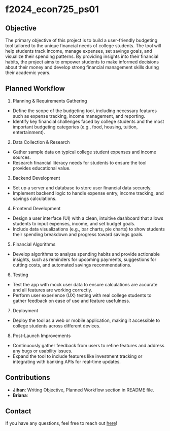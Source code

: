 # f2024_econ725_ps01





## Objective
The primary objective of this project is to build a user-friendly budgeting tool tailored to the unique financial needs of college students. The tool will help students track income, manage expenses, set savings goals, and visualize their spending patterns. By providing insights into their financial habits, the project aims to empower students to make informed decisions about their money and develop strong financial management skills during their academic years. 

## Planned Workflow
1. Planning & Requirements Gathering
* Define the scope of the budgeting tool, including necessary features such as expense tracking, income management, and reporting.
* Identify key financial challenges faced by college students and the most important budgeting categories (e.g., food, housing, tuition, entertainment).

2. Data Collection & Research
* Gather sample data on typical college student expenses and income sources.
* Research financial literacy needs for students to ensure the tool provides educational value.

3. Backend Development
* Set up a server and database to store user financial data securely.
* Implement backend logic to handle expense entry, income tracking, and savings calculations.

4. Frontend Development
* Design a user interface (UI) with a clean, intuitive dashboard that allows students to input expenses, income, and set budget goals.
* Include data visualizations (e.g., bar charts, pie charts) to show students their spending breakdown and progress toward savings goals.

5. Financial Algorithms
* Develop algorithms to analyze spending habits and provide actionable insights, such as reminders for upcoming payments, suggestions for cutting costs, and automated savings recommendations.

6. Testing
* Test the app with mock user data to ensure calculations are accurate and all features are working correctly.
* Perform user experience (UX) testing with real college students to gather feedback on ease of use and feature usefulness.

7. Deployment
* Deploy the tool as a web or mobile application, making it accessible to college students across different devices.

8. Post-Launch Improvements
* Continuously gather feedback from users to refine features and address any bugs or usability issues.
* Expand the tool to include features like investment tracking or integrating with banking APIs for real-time updates.

## Contributions
- **Jihan**: Writing Objective, Planned Workflow section in README file.
- **Briana**:

## Contact
If you have any questions, feel free to reach out [here](https://economics.emory.edu)!
